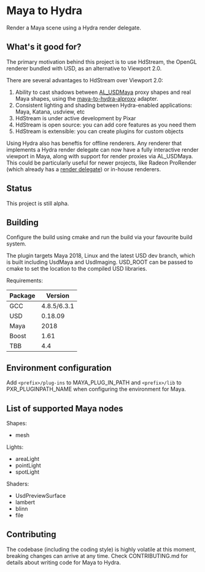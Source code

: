 # Maya to Hydra

Render a Maya scene using a Hydra render delegate.

## What's it good for?

The primary motivation behind this project is to use HdStream, the
OpenGL renderer bundled with USD, as an alternative to
Viewport 2.0.

There are several advantages to HdStream over Viewport 2.0:

1. Ability to cast shadows between [AL_USDMaya](www.github.com/AnimalLogc/AL_usdMaya) proxy shapes and real Maya shapes, using the [maya-to-hydra-alproxy](https://github.com/LumaPictures/maya-to-hydra-alproxy) adapter.
1. Consistent lighting and shading between Hydra-enabled applications: Maya, Katana, usdview, etc
1. HdStream is under active development by Pixar
1. HdStream is open source: you can add core features as you need them
1. HdStream is extensible: you can create plugins for custom objects

Using Hydra also has beneftis for offline renderers. Any renderer that implements a Hydra render delegate can now have a fully interactive render viewport in Maya, along with support for render proxies via AL_USDMaya. This could be particularly useful for newer projects, like Radeon ProRender (which already has a [render delegate](https://github.com/GPUOpen-LibrariesAndSDKs/RadeonProRenderUSD)) or in-house renderers.

## Status

This project is still alpha.

## Building

Configure the build using cmake and run the build via your favourite build system.

The plugin targets Maya 2018, Linux and the latest USD dev branch, which is built including UsdMaya and UsdImaging. USD_ROOT can be passed to cmake to set the location to the compiled USD libraries.

Requirements:

| Package | Version |
| --- | --- |
| GCC | 4.8.5/6.3.1 |
| USD | 0.18.09 |
| Maya | 2018 |
| Boost | 1.61 |
| TBB | 4.4 |

## Environment configuration

Add `<prefix>/plug-ins` to MAYA_PLUG_IN_PATH and `<prefix>/lib` to PXR_PLUGINPATH_NAME when configuring the environment for Maya.

## List of supported Maya nodes

Shapes:
- mesh

Lights:
- areaLight
- pointLight
- spotLight

Shaders:
- UsdPreviewSurface
- lambert
- blinn
- file

## Contributing

The codebase (including the coding style) is highly volatile at this moment, breaking changes can arrive at any time. Check CONTRIBUTING.md for details about writing code for Maya to Hydra.
